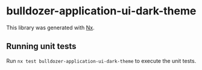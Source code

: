 # bulldozer-application-ui-dark-theme

This library was generated with [Nx](https://nx.dev).

## Running unit tests

Run `nx test bulldozer-application-ui-dark-theme` to execute the unit tests.
